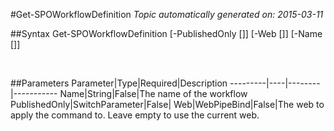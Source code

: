 #Get-SPOWorkflowDefinition
*Topic automatically generated on: 2015-03-11*


##Syntax
    Get-SPOWorkflowDefinition [-PublishedOnly [<SwitchParameter>]] [-Web [<WebPipeBind>]] [-Name [<String>]]

&nbsp;

##Parameters
Parameter|Type|Required|Description
---------|----|--------|-----------
Name|String|False|The name of the workflow
PublishedOnly|SwitchParameter|False|
Web|WebPipeBind|False|The web to apply the command to. Leave empty to use the current web.
